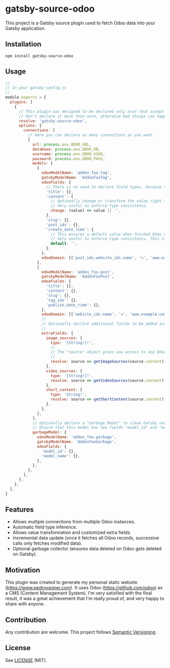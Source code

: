 # gatsby-source-odoo

This project is a Gatsby source plugin used to fetch Odoo data into your Gatsby application.

## Installation

```shell
npm install gatsby-source-odoo
```

## Usage

```javascript
//
// In your gatsby-config.js
//
module.exports = {
  plugins: [
    {
      // This plugin was designed to be declared only once (but accept as many connections as you want).
      // Don't declare it more than once, otherwise bad things can happen (this can be easily fixed).
      resolve: 'gatsby-source-odoo',
      options: {
        connections: [
          // Here you can declare as many connections as you want.
          {
            url: process.env.ODOO_URL,
            database: process.env.ODOO_DB,
            username: process.env.ODOO_USER,
            password: process.env.ODOO_PASS,
            models: [
              {
                odooModelName: 'addon_foo.tag',
                gatsbyModelName: 'AddonFooTag',
                odooFields: {
                  // There is no need to declare field types, because this plugin infers automatically!
                  'title': {},
                  'content': {
                    // Optionally change or transform the value right after Odoo data fetching.
                    // Very useful to enforce type consistency.
                    change: (value) => value || '',
                  },
                  'slug': {},
                  'post_ids': {},
                  'create_date_time': {
                    // This ensures a default value when fetched Odoo data is a boolean "False" (Odoo annoyances).
                    // Very useful to enforce type consistency. This is a shortcut for the "change" option.
                    default: '',
                  },
                },
                odooDomain: [['post_ids.website_ids.name', '=', 'www.example.com']],
              },
              {
                odooModelName: 'addon_foo.post',
                gatsbyModelName: 'AddonFooPost',
                odooFields: {
                  'title': {},
                  'content': {},
                  'slug': {},
                  'tag_ids': {},
                  'publish_date_time': {},
                },
                odooDomain: [['website_ids.name', '=', 'www.example.com']],
                //
                // Optionally declare additional fields to be added into Gatsby model.
                //
                extraFields: {
                  image_sources: {
                    type: '[String!]!',
                    //
                    // The "source" object gives you access to any Odoo field declared previously.
                    //
                    resolve: source => getImageSources(source.content),
                  },
                  video_sources: {
                    type: '[String!]!',
                    resolve: source => getVideoSources(source.content),
                  },
                  short_content: {
                    type: 'String!',
                    resolve: source => getShortContent(source.content),
                  },
                },
              },
            ],
            // Optionally declare a "Garbage Model" to clean Gatsby nodes when it gets deleted on Odoo.
            // Ensure that this model has two fields "model_id" and "model_name".
            garbageModel: {
              odooModelName: 'addon_foo.garbage',
              gatsbyModelName: 'AddonFooGarbage',
              odooFields: {
                'model_id': {},
                'model_name': {},
              },
            },
          },
        ],
      },
    },
  ],
}
```

## Features

  - Allows multiple connections from multiple Odoo instances.
  - Automatic field type inference.
  - Allows value transformation and customized extra fields.
  - Incremental data update (once it fetches all Odoo records, successive calls only fetches modified data).
  - Optional garbage collector (ensures data deleted on Odoo gets deleted on Gatsby).

## Motivation

This plugin was created to generate my personal static website (<https://www.pedrovagner.com>). It uses Odoo (<https://github.com/odoo>) as a CMS (Content Management System). I'm very satisfied with the final result, it was a great achievement that I'm really proud of, and very happy to share with anyone.

## Contribution

Any contribution are welcome. This project follows [Semantic Versioning](https://semver.org/).

## License

See [LICENSE](./LICENSE.md) (MIT).
